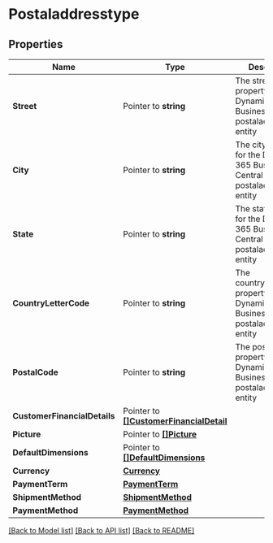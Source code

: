 # Postaladdresstype

## Properties

Name | Type | Description | Notes
------------ | ------------- | ------------- | -------------
**Street** | Pointer to **string** | The street property for the Dynamics 365 Business Central postaladdresstype entity | [optional] 
**City** | Pointer to **string** | The city property for the Dynamics 365 Business Central postaladdresstype entity | [optional] 
**State** | Pointer to **string** | The state property for the Dynamics 365 Business Central postaladdresstype entity | [optional] 
**CountryLetterCode** | Pointer to **string** | The countryLetterCode property for the Dynamics 365 Business Central postaladdresstype entity | [optional] 
**PostalCode** | Pointer to **string** | The postalCode property for the Dynamics 365 Business Central postaladdresstype entity | [optional] 
**CustomerFinancialDetails** | Pointer to [**[]CustomerFinancialDetail**](customerFinancialDetail.md) |  | [optional] 
**Picture** | Pointer to [**[]Picture**](picture.md) |  | [optional] 
**DefaultDimensions** | Pointer to [**[]DefaultDimensions**](defaultDimensions.md) |  | [optional] 
**Currency** | [**Currency**](currency.md) |  | [optional] 
**PaymentTerm** | [**PaymentTerm**](paymentTerm.md) |  | [optional] 
**ShipmentMethod** | [**ShipmentMethod**](shipmentMethod.md) |  | [optional] 
**PaymentMethod** | [**PaymentMethod**](paymentMethod.md) |  | [optional] 

[[Back to Model list]](../README.md#documentation-for-models) [[Back to API list]](../README.md#documentation-for-api-endpoints) [[Back to README]](../README.md)


